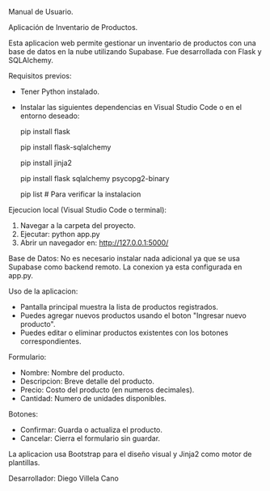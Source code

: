 Manual de Usuario.

Aplicación de Inventario de Productos.

 Esta aplicacion web permite gestionar un inventario de productos con una base de datos en la nube
 utilizando Supabase. Fue desarrollada con Flask y SQLAlchemy.
 
 Requisitos previos:
 - Tener Python instalado.
 - Instalar las siguientes dependencias en Visual Studio Code o en el entorno deseado:

   pip install flask

   pip install flask-sqlalchemy

   pip install jinja2

   pip install flask sqlalchemy psycopg2-binary

    pip list   # Para verificar la instalacion
   
 Ejecucion local (Visual Studio Code o terminal):
 1. Navegar a la carpeta del proyecto.
 2. Ejecutar: python app.py
 3. Abrir un navegador en: http://127.0.0.1:5000/

 Base de Datos:
 No es necesario instalar nada adicional ya que se usa Supabase como backend remoto. La
 conexion ya esta configurada en app.py.
 

 Uso de la aplicacion:
 - Pantalla principal muestra la lista de productos registrados.
 - Puedes agregar nuevos productos usando el boton "Ingresar nuevo producto".
 - Puedes editar o eliminar productos existentes con los botones correspondientes.
 
 Formulario:
 - Nombre: Nombre del producto.
 - Descripcion: Breve detalle del producto.
 - Precio: Costo del producto (en numeros decimales).
 - Cantidad: Numero de unidades disponibles.

Botones:
- Confirmar: Guarda o actualiza el producto.
-  Cancelar: Cierra el formulario sin guardar.
  
 La aplicacion usa Bootstrap para el diseño visual y Jinja2 como motor de plantillas.
 
 Desarrollador: Diego Villela Cano
